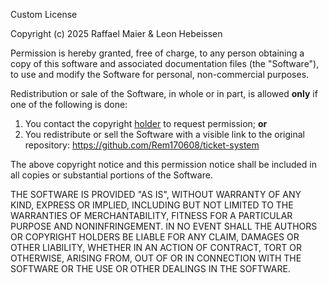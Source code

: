 Custom License

Copyright (c) 2025 Raffael Maier & Leon Hebeissen

Permission is hereby granted, free of charge, to any person obtaining a copy
of this software and associated documentation files (the "Software"), to use
and modify the Software for personal, non-commercial purposes.

Redistribution or sale of the Software, in whole or in part, is allowed **only** if one of the following is done:

1. You contact the copyright [holder](mailto:me@raffaelmaier.com) to request permission; **or**
2. You redistribute or sell the Software with a visible link to the original repository: https://github.com/Rem170608/ticket-system

The above copyright notice and this permission notice shall be included in all
copies or substantial portions of the Software.

THE SOFTWARE IS PROVIDED "AS IS", WITHOUT WARRANTY OF ANY KIND, EXPRESS OR
IMPLIED, INCLUDING BUT NOT LIMITED TO THE WARRANTIES OF MERCHANTABILITY,
FITNESS FOR A PARTICULAR PURPOSE AND NONINFRINGEMENT. IN NO EVENT SHALL THE
AUTHORS OR COPYRIGHT HOLDERS BE LIABLE FOR ANY CLAIM, DAMAGES OR OTHER
LIABILITY, WHETHER IN AN ACTION OF CONTRACT, TORT OR OTHERWISE, ARISING FROM,
OUT OF OR IN CONNECTION WITH THE SOFTWARE OR THE USE OR OTHER DEALINGS IN THE
SOFTWARE.